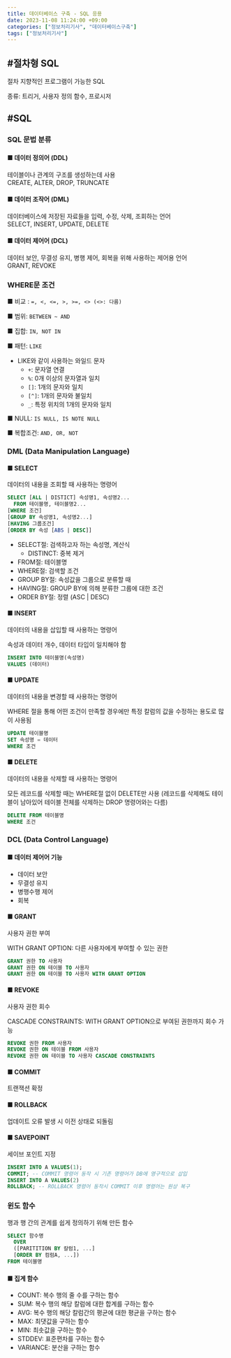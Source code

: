 ```yaml
---
title: 데이터베이스 구축 - SQL 응용
date: 2023-11-08 11:24:00 +09:00
categories: ["정보처리기사", "데이터베이스구축"]
tags: ["정보처리기사"]
---
```


## #절차형 SQL

절차 지향적인 프로그램이 가능한 SQL

종류: 트리거, 사용자 정의 함수, 프로시저

## #SQL

### SQL 문법 분류

#### ■ 데이터 정의어 (DDL)

테이블이나 관계의 구조를 생성하는데 사용  
CREATE, ALTER, DROP, TRUNCATE

#### ■ 데이터 조작어 (DML)

데이터베이스에 저장된 자료들을 입력, 수정, 삭제, 조회하는 언어  
SELECT, INSERT, UPDATE, DELETE

#### ■ 데이터 제어어 (DCL)

데이터 보안, 무결성 유지, 병행 제어, 회복을 위해 사용하는 제어용 언어  
GRANT, REVOKE

### WHERE문 조건

■ 비교 : `=, <, <=, >, >=, <> (<>: 다름)`

■ 범위: `BETWEEN ~ AND`

■ 집합: `IN, NOT IN`

■ 패턴: `LIKE`

- LIKE와 같이 사용하는 와일드 문자
  - `+`: 문자열 연결
  - `%`: 0개 이상의 문자열과 일치
  - `[]`: 1개의 문자와 일치
  - `[^]`: 1개의 문자와 불일치
  - `_`: 특정 위치의 1개의 문자와 일치

■ NULL: `IS NULL, IS NOTE NULL`

■ 복합조건: `AND, OR, NOT`

### DML (Data Manipulation Language)

#### ■ SELECT

데이터의 내용을 조회할 때 사용하는 명령어

```SQL
SELECT [ALL | DISTICT] 속성명1, 속성명2...
  FROM 테이블명, 테이블명2...
[WHERE 조건]
[GROUP BY 속성명1, 속성명2...]
[HAVING 그룹조건]
[ORDER BY 속성 [ABS | DESC]]
```

- SELECT절: 검색하고자 하는 속성명, 계산식
  - DISTINCT: 중복 제거
- FROM절: 테이블명
- WHERE절: 검색할 조건
- GROUP BY절: 속성값을 그룹으로 분류할 때
- HAVING절: GROUP BY에 의해 분류한 그룹에 대한 조건
- ORDER BY절: 정렬 (ASC | DESC)

#### ■ INSERT

데이터의 내용을 삽입할 때 사용하는 명령어

속성과 데이터 개수, 데이터 타입이 일치해야 함

```SQL
INSERT INTO 테이블명(속성명)
VALUES (데이터)
```

#### ■ UPDATE

데이터의 내용을 변경할 때 사용하는 명령어

WHERE 절을 통해 어떤 조건이 만족할 경우에만 특정 칼럼의 값을 수정하는 용도로 많이 사용됨

```SQL
UPDATE 테이블명
SET 속성명 = 데이터
WHERE 조건
```

#### ■ DELETE

데이터의 내용을 삭제할 때 사용하는 명령어

모든 레코드를 삭제할 때는 WHERE절 없이 DELETE만 사용 (레코드를 삭제해도 테이블이 남아있어 테이블 전체를 삭제하는 DROP 명령어와는 다름)

```SQL
DELETE FROM 테이블명
WHERE 조건
```

### DCL (Data Control Language)

#### ■ 데이터 제어어 기능

- 데이터 보안
- 무결성 유지
- 병행수행 제어
- 회복

#### ■ GRANT

사용자 권한 부여

WITH GRANT OPTION: 다른 사용자에게 부여할 수 있는 권한

```SQL
GRANT 권한 TO 사용자
GRANT 권한 ON 테이블 TO 사용자
GRANT 권한 ON 테이블 TO 사용자 WITH GRANT OPTION
```

#### ■ REVOKE

사용자 권한 회수

CASCADE CONSTRAINTS: WITH GRANT OPTION으로 부여된 권한까지 회수 가능

```SQL
REVOKE 권한 FROM 사용자
REVOKE 권한 ON 테이블 FROM 사용자
REVOKE 권한 ON 테이블 TO 사용자 CASCADE CONSTRAINTS
```

#### ■ COMMIT

트랜잭션 확정

#### ■ ROLLBACK

업데이트 오류 발생 시 이전 상태로 되돌림

#### ■ SAVEPOINT

세이브 포인트 지정

```SQL
INSERT INTO A VALUES(1);
COMMIT; -- COMMIT 명령어 동작 시 기존 명령어가 DB에 영구적으로 삽입
INSERT INTO A VALUES(2)
ROLLBACK; -- ROLLBACK 명령어 동작시 COMMIT 이후 명령어는 원상 복구
```

### 윈도 함수

행과 행 간의 관계를 쉽게 정의하기 위해 만든 함수

```SQL
SELECT 함수명
  OVER
  ([PARITITION BY 칼럼1, ...]
  [ORDER BY 컴럼A, ...])
FROM 테이블명
```

#### ■ 집계 함수

- COUNT: 복수 행의 줄 수를 구하는 함수
- SUM: 복수 행의 해당 칼럼에 대한 합계를 구하는 함수
- AVG: 복수 행의 해당 칼럼간의 평균에 대한 평균을 구하는 함수
- MAX: 최댓값을 구하는 함수
- MIN: 최솟값을 구하는 함수
- STDDEV: 표준편차를 구하는 함수
- VARIANCE: 분산을 구하는 함수
